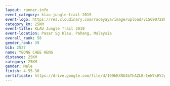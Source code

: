 ```yaml
---
layout: runner-info 
event_category: klau-jungle-trail-2019 
event-logo: https://res.cloudinary.com/raceyaya/image/upload/v1569072808/logo/klau-image_qwwxyw.png
category_km: 25KM 
event-title: KLAU Jungle Trail 2019 
event-location: Pasar Sg Klau, Pahang, Malaysia 
overall_rank: 58
gender_rank: 39
bib: 2527
name: YEONG CHEE HENG
distance: 25KM
category: 25KM
gender: Male
finish: 4-55-30
certificate: https://drive.google.com/file/d/199hKXNG4bThAZLB-teW7sHYJgLSZsRKS/view?usp=sharing
---
```

